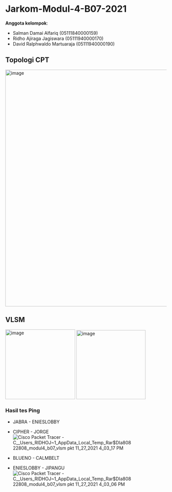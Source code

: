 # Jarkom-Modul-4-B07-2021

**Anggota kelompok**:

- Salman Damai Alfariq (05111840000159)
- Ridho Ajiraga Jagiswara (05111940000170)
- David Ralphwaldo Martuaraja (05111940000190)

## Topologi CPT
<img width="740" alt="image" src="https://user-images.githubusercontent.com/73969921/143680439-5cc5ad5b-8433-4a8d-957c-f8f2e3ca42b5.png">

## VLSM

<img width="218" alt="image" src="https://user-images.githubusercontent.com/73969921/143680457-b873582e-5831-41c8-ab03-5c89c94c3fe0.png">

<img width="216" alt="image" src="https://user-images.githubusercontent.com/73969921/143681061-d5408dfc-b411-4a8b-afcf-6494a306212e.png">

### Hasil tes Ping
- JABRA - ENIESLOBBY
- CIPHER - JORGE
![Cisco Packet Tracer - C__Users_RIDHOJ~1_AppData_Local_Temp_Rar$DIa808 22808_modul4_b07_vlsm pkt 11_27_2021 4_03_17 PM](https://user-images.githubusercontent.com/75240358/143684130-b3e77c15-2f56-4c16-b914-d336829cce41.png)

- BLUENO - CALMBELT
- ENIESLOBBY - JIPANGU
![Cisco Packet Tracer - C__Users_RIDHOJ~1_AppData_Local_Temp_Rar$DIa808 22808_modul4_b07_vlsm pkt 11_27_2021 4_03_06 PM](https://user-images.githubusercontent.com/75240358/143684196-8e864799-db71-4090-bf50-227ce9756d79.png)
